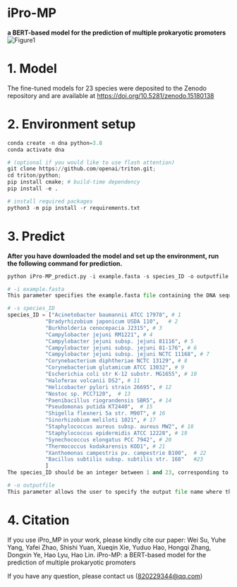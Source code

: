 # iPro-MP
**a BERT-based model for the prediction of multiple prokaryotic promoters**
![Figure1](https://github.com/user-attachments/assets/e8639c49-1822-472a-bf98-3f954216cba2)

# 1. Model
The fine-tuned models for 23 species were deposited to the Zenodo repository and are available at https://doi.org/10.5281/zenodo.15180138

# 2. Environment setup
```python
conda create -n dna python=3.8
conda activate dna

# (optional if you would like to use flash attention)
git clone https://github.com/openai/triton.git;
cd triton/python;
pip install cmake; # build-time dependency
pip install -e .

# install required packages
python3 -m pip install -r requirements.txt
```
# 3. Predict
**After you have downloaded the model and set up the environment, run the following command for prediction.**
```python
python iPro-MP_predict.py -i example.fasta -s species_ID -o outputfile

# -i example.fasta
This parameter specifies the example.fasta file containing the DNA sequences that you want to predict. The file should be in FASTA format.

# -s species_ID
species_ID = ["Acinetobacter baumannii ATCC 17978", # 1
            "Bradyrhizobium japonicum USDA 110",   # 2
            "Burkholderia cenocepacia J2315", # 3
            "Campylobacter jejuni RM1221", # 4
            "Campylobacter jejuni subsp. jejuni 81116", # 5
            "Campylobacter jejuni subsp. jejuni 81-176", # 6
            "Campylobacter jejuni subsp. jejuni NCTC 11168", # 7
            "Corynebacterium diphtheriae NCTC 13129", # 8
            "Corynebacterium glutamicum ATCC 13032", # 9
            "Escherichia coli str K-12 substr. MG1655", # 10
            "Haloferax volcanii DS2", # 11
            "Helicobacter pylori strain 26695", # 12
            "Nostoc sp. PCC7120",  # 13
            "Paenibacillus riograndensis SBR5", # 14
            "Pseudomonas putida KT2440",  # 15
            "Shigella flexneri 5a str. M90T", # 16
            "Sinorhizobium meliloti 1021", # 17
            "Staphylococcus aureus subsp. aureus MW2", # 18
            "Staphylococcus epidermidis ATCC 12228", # 19
            "Synechococcus elongatus PCC 7942", # 20
            "Thermococcus kodakarensis KOD1", # 21
            "Xanthomonas campestris pv. campestrie B100",  # 22
            "Bacillus subtilis subsp. subtilis str. 168"   #23
            ]
The species_ID should be an integer between 1 and 23, corresponding to one of the 23 species in the above list.

# -o outputfile
This parameter allows the user to specify the output file name where the prediction results will be saved in ./Predict_Results (.csv format). 
```

# 4. Citation
If you use iPro_MP in your work, please kindly cite our paper:
Wei Su, Yuhe Yang, Yafei Zhao, Shishi Yuan, Xueqin Xie, Yuduo Hao, Hongqi Zhang, Dongxin Ye, Hao Lyu, Hao Lin. iPro-MP: a BERT-based model for the prediction of multiple prokaryotic promoters

If you have any question, please contact us (<820229344@qq.com>)


